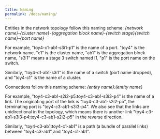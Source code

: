 ```yaml
---
title: Naming
permalink: /docs/naming/
---
```


Entities in the network topology follow this naming scheme:
*\{network name\}-\{cluster name\}-\{aggregation block name\}-\{switch stage\}\{switch name\}-\{port name\}*

For example, "toy4-c1-ab1-s3i1-p1" is the name of a port. "toy4" is the network
name, "c1" is the cluster name, "ab1" is the aggregation block name, "s3i1" means
a stage 3 switch named i1, "p1" is the port name on the switch.

Similarly, "toy4-c1-ab1-s3i1" is the name of a switch (port name dropped), and
"toy4-c1" is the name of a cluster.

Connections follow this naming scheme:
*\{entity name\}:\{entity name\}*

For example, "toy4-c3-ab1-s2i2-p5:toy4-c3-ab1-s3i3-p4" is the name of a link.
The originating port of the link is "toy4-c3-ab1-s2i2-p5", the terminating port
is "toy4-c3-ab1-s3i3-p4". We also see that the links are unidirectional in the
topology, which means there is another link "toy4-c3-ab1-s3i3-p4:toy4-c3-ab1-s2i2-p5"
in the reverse direction.

Similarly, "toy4-c3-ab1:toy4-c1-ab1" is a path (a bundle of parallel links) between
"toy4-c3-ab1" and "toy4-c1-ab1".
